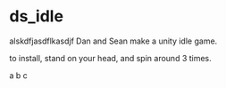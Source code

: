 # ds_idle
alskdfjasdflkasdjf
Dan and Sean make a unity idle game.

to install, stand on your head, and spin around 3 times.

a
b
c